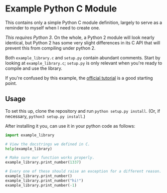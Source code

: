 Example Python C Module
=======================

This contains only a simple Python C module definition, largely to serve as a
reminder to myself when I need to create one.

_This requires Python 3_.  On the whole, a Python 2 module will look nearly
identical, but Python 2 has some very slight differences in its C API that will
prevent this from compiling under python 2.

Both `example_library.c` and `setup.py` contain abundant comments. Start by
looking at `example_library.c`; `setup.py` is only relevant when you're ready
to compile and use the library.

If you're confused by this example, the
[official tutorial](https://docs.python.org/3/extending/extending.html) is
a good starting point.

Usage
-----

To set this up, clone the repository and run `python setup.py install`. (Or, if
necessary, `python3 setup.py install`.)

After installing it you, can use it in your python code as follows:

```python
import example_library

# View the docstrings we defined in C.
help(example_library)

# Make sure our function works properly.
example_library.print_number(1337)

# Every one of these should raise an exception for a different reason.
example_library.print_number()
example_library.print_number("hi!")
example_library.print_number(-1)
```

